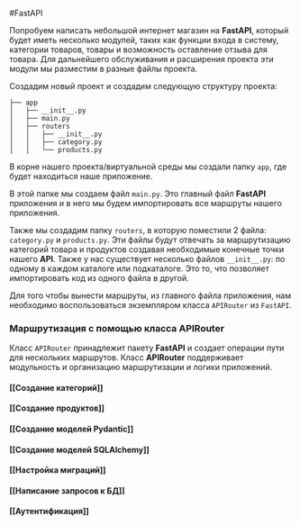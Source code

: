 #FastAPI

Попробуем написать небольшой интернет магазин на **FastAPI**, который будет иметь несколько модулей, таких как функции входа в систему, категории товаров, товары и возможность оставление отзыва для товара. Для дальнейшего обслуживания и расширения проекта эти модули мы разместим в разные файлы проекта.

Создадим новый проект и создадим следующую структуру проекта:
```
├── app
│   ├── __init__.py
│   ├── main.py
│   ├── routers
│   │   ├── __init__.py
│   │   ├── category.py
│   │   └── products.py
```
В корне нашего проекта/виртуальной среды мы создали папку `app`, где будет находиться наше приложение.

В этой папке мы создаем файл `main.py`.  Это главный файл **FastAPI** приложения и в него мы будем импортировать все  маршруты нашего приложения.

Также мы создадим папку `routers`, в которую поместили 2 файла: `category.py` и `products.py`. Эти файлы будут отвечать за маршрутизацию категорий товара и продуктов создавая необходимые конечные точки нашего **API**. Также у нас существует несколько файлов `__init__.py`: по одному в каждом каталоге или подкаталоге. Это то, что позволяет импортировать код из одного файла в другой.

Для того чтобы вынести маршруты, из главного файла приложения, нам необходимо воспользоваться экземпляром класса `APIRouter` из `FastAPI`.
### Маршрутизация с помощью класса APIRouter
Класс `APIRouter` принадлежит пакету **FastAPI** и создает операции пути для нескольких маршрутов. Класс **APIRouter** поддерживает модульность и организацию маршрутизации и логики приложений.
#### [[Создание категорий]]
#### [[Создание продуктов]]
#### [[Создание моделей Pydantic]]
#### [[Создание моделей SQLAlchemy]]
#### [[Настройка миграций]]
#### [[Написание запросов к БД]]
#### [[Аутентификация]]